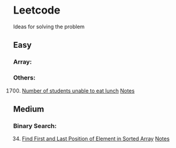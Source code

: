 # Leetcode
Ideas for solving the problem

## Easy
### Array:
### Others:
1700. [Number of students unable to eat lunch](https://leetcode.com/problems/number-of-students-unable-to-eat-lunch/description/) [Notes](https://github.com/zyalin459/Leetcode/blob/250e0c4a5ab6c275fca28a0be4dea908514febf9/Array/Others.md#1700-number-of-students-unable-to-eat-lunch)


## Medium
### Binary Search: 
34. [Find First and Last Position of Element in Sorted Array](https://leetcode.com/problems/find-first-and-last-position-of-element-in-sorted-array/description/?envType=study-plan-v2&envId=binary-search) [Notes](https://github.com/zyalin459/Leetcode/blob/0f2d7fe0ce7fb69e3cf961209e4d854b09d8046e/Array/Medium/Binary%20Search.md#34-find-first-and-last-position-of-element-in-sorted-array)
